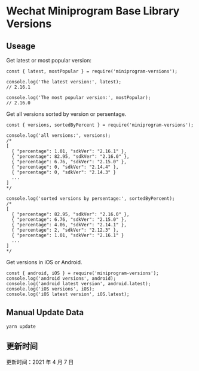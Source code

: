 
# Wechat Miniprogram Base Library Versions

## Useage

Get latest or most popular version:

```;
const { latest, mostPopular } = require('miniprogram-versions');

console.log('The latest version:', latest);
// 2.16.1

console.log('The most popular version:', mostPopular);
// 2.16.0

```

Get all versions sorted by version or persentage.

```
const { versions, sortedByPercent } = require('miniprogram-versions');

console.log('all versions:', versions);
/*
[
  { "percentage": 1.01, "sdkVer": "2.16.1" },
  { "percentage": 82.95, "sdkVer": "2.16.0" },
  { "percentage": 6.76, "sdkVer": "2.15.0" },
  { "percentage": 0, "sdkVer": "2.14.4" },
  { "percentage": 0, "sdkVer": "2.14.3" }
  ...
]
*/

console.log('sorted versions by persentage:', sortedByPercent);
/*
[
  { "percentage": 82.95, "sdkVer": "2.16.0" },
  { "percentage": 6.76, "sdkVer": "2.15.0" },
  { "percentage": 4.06, "sdkVer": "2.14.1" },
  { "percentage": 2, "sdkVer": "2.12.3" },
  { "percentage": 1.01, "sdkVer": "2.16.1" }
  ...
]
*/
```

Get versions in iOS or Android.

```
const { android, iOS } = require('miniprogram-versions');
console.log('android versions', android);
console.log('android latest version', android.latest);
console.log('iOS versions', iOS);
console.log('iOS latest version', iOS.latest);
```

## Manual Update Data

```
yarn update
```

## 更新时间

更新时间：2021 年 4 月 7 日
